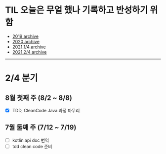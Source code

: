 # TIL 오늘은 무얼 했나 기록하고 반성하기 위함
- [2019 archive](https://github.com/nokchax/TIL/blob/master/archive/2019.md)
- [2020 archive](https://github.com/nokchax/TIL/blob/master/archive/2020.md)
- [2021 1/4 archive](https://github.com/nokchax/TIL/blob/master/archive/2021-first-quarter.md)
- [2021 2/4 archive](https://github.com/nokchax/TIL/blob/master/archive/2021-second-quarter.md)
---

# 2/4 분기
## 8월 첫째 주 (8/2 ~ 8/8)
- [x] TDD, CleanCode Java 과정 마무리

## 7월 둘째 주 (7/12 ~ 7/19)
- [ ] kotlin api doc 번역
- [ ] tdd clean code 준비
